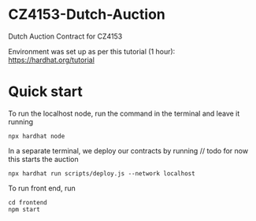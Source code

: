 # CZ4153-Dutch-Auction
Dutch Auction Contract for CZ4153

Environment was set up as per this tutorial (1 hour): https://hardhat.org/tutorial

# Quick start
To run the localhost node, run the command in the terminal and leave it running
```
npx hardhat node
```

In a separate terminal, we deploy our contracts by running 
// todo for now this starts the auction
```
npx hardhat run scripts/deploy.js --network localhost
```

To run front end, run
```
cd frontend
npm start
```